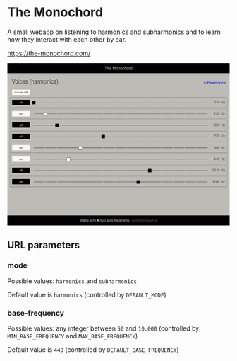 # The Monochord

A small webapp on listening to harmonics and subharmonics and to learn how they interact with each other by ear.

https://the-monochord.com/

![preview of how the monochord looks in the browser](preview.jpg?raw=true 'preview of how the monochord looks in the browser')

## URL parameters

### mode

Possible values: `harmonics` and `subharmonics`

Default value is `harmonics` (controlled by `DEFAULT_MODE`)

### base-frequency

Possible values: any integer between `50` and `10.000` (controlled by `MIN_BASE_FREQUENCY` and `MAX_BASE_FREQUENCY`)

Default value is `440` (controlled by `DEFAULT_BASE_FREQUENCY`)
